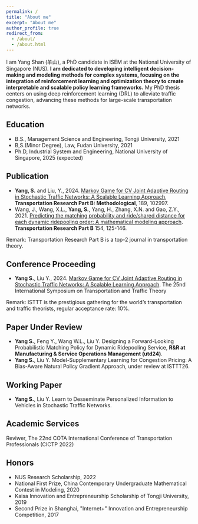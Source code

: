 ```yaml
---
permalink: /
title: "About me"
excerpt: "About me"
author_profile: true
redirect_from: 
  - /about/
  - /about.html
---
```


I am Yang Shan (羊山), a PhD candidate in ISEM at the National University of Singapore (NUS). **I am dedicated to developing intelligent decision-making and modeling methods for complex systems, focusing on the integration of reinforcement learning and optimization theory to create interpretable and scalable policy learning frameworks.** My PhD thesis centers on using deep reinforcement learning (DRL) to alleviate traffic congestion, advancing these methods for large-scale transportation networks. 

Education
------
* B.S., Management Science and Engineering, Tongji University, 2021
* B,S.(Minor Degree), Law, Fudan University, 2021
* Ph.D, Industrial System and Engineering, National University of Singapore, 2025 (expected)

Publication
------
* **Yang, S.** and Liu, Y., 2024. [Markov Game for CV Joint Adaptive Routing in Stochastic Traffic Networks: A Scalable Learning Approach](https://www.sciencedirect.com/science/article/abs/pii/S0191261524001218), **Transportation Research Part B: Methodological**, 189, 102997. 
* Wang, J., Wang, X.L., **Yang, S.**, Yang, H., Zhang, X.N. and Gao, Z.Y., 2021. [Predicting the matching probability and ride/shared distance for each dynamic ridepooling order: A mathematical modeling approach](https://www.sciencedirect.com/science/article/pii/S0191261521001880). **Transportation Research Part B** 154, 125-146.

Remark: Transportation Research Part B is a top-2 journal in transportation theory.

Conference Proceeding
------
* **Yang S.**, Liu Y., 2024. [Markov Game for CV Joint Adaptive Routing in Stochastic Traffic Networks: A Scalable Learning Approach](https://www.researchgate.net/publication/380759912_Markov_Game_for_CV_Joint_Adaptive_Routing_in_Stochastic_Traffic_Networks_A_Scalable_Learning_Approach). The 25nd International Symposium on Transportation and Traffic Theory

Remark: ISTTT is the prestigious gathering for the world’s transportation and traffic theorists, regular acceptance rate: 10%.

Paper Under Review
------
* **Yang S.**, Feng Y., Wang W.L., Liu Y. Designing a Forward-Looking Probabilistic Matching Policy for Dynamic Ridepooling Service, **R&R at Manufacturing & Service Operations Management (utd24)**. 
* **Yang S.**, Liu Y. Model-Supplementary Learning for Congestion Pricing: A Bias-Aware Natural Policy Gradient Approach, under review at ISTTT26.

Working Paper
------
* **Yang S.**, Liu Y. Learn to Desseminate Personalized Information to Vehicles in Stochastic Traffic Networks. 

Academic Services
------
Reviwer, The 22nd COTA International Conference of Transportation Professionals (CICTP 2022)

Honors
------
* NUS Research Scholarship, 2022
* National First Prize, China Contemporary Undergraduate Mathematical Contest in Modeling, 2020
* Kaisa Innovation and Entrepreneurship Scholarship of Tongji University, 2019
* Second Prize in Shanghai, "Internet+" Innovation and Entrepreneurship Competition, 2017
